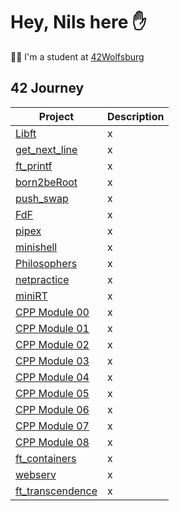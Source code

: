 # Hey, Nils here ✋

👨‍🎓 I'm a student at [42Wolfsburg](https://42wolfsburg.de/)

## 42 Journey

Project | Description
--- | ---
[Libft](https://github.com/noster002/Libft) | x
[get_next_line](https://github.com/noster002/get_next_line) | x
[ft_printf](https://github.com/noster002/ft_printf) | x
[born2beRoot](https://github.com/noster002/born2beRoot) | x
[push_swap](https://github.com/noster002/push_swap) | x
[FdF](https://github.com/noster002/FdF) | x
[pipex](https://github.com/noster002/pipex) | x
[minishell](https://github.com/noster002/minishell) | x
[Philosophers](https://github.com/noster002/Philosophers) | x
[netpractice](https://github.com/noster002/netpractice) | x
[miniRT](https://github.com/noster002/miniRT) | x
[CPP Module 00](https://github.com/noster002/CPP-Module-00) | x
[CPP Module 01](https://github.com/noster002/CPP-Module-01) | x
[CPP Module 02](https://github.com/noster002/CPP-Module-02) | x
[CPP Module 03](https://github.com/noster002/CPP-Module-03) | x
[CPP Module 04](https://github.com/noster002/CPP-Module-04) | x
[CPP Module 05](https://github.com/noster002/CPP-Module-05) | x
[CPP Module 06](https://github.com/noster002/CPP-Module-06) | x
[CPP Module 07](https://github.com/noster002/CPP-Module-07) | x
[CPP Module 08](https://github.com/noster002/CPP-Module-08) | x
[ft_containers](https://github.com/noster002/ft_containers) | x
[webserv](https://github.com/noster002/webserv) | x
[ft_transcendence](https://github.com/noster002/ft_transcendence) | x

<!--
**noster002/noster002** is a ✨ _special_ ✨ repository because its `README.md` (this file) appears on your GitHub profile.

Here are some ideas to get you started:

- 🔭 I’m currently working on ...
- 🌱 I’m currently learning ...
- 👯 I’m looking to collaborate on ...
- 🤔 I’m looking for help with ...
- 💬 Ask me about ...
- 📫 How to reach me: ...
- 😄 Pronouns: ...
- ⚡ Fun fact: ...
-->
